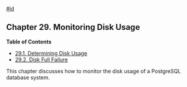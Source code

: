 [#id](#DISKUSAGE)

## Chapter 29. Monitoring Disk Usage

**Table of Contents**

- [29.1. Determining Disk Usage](disk-usage)
- [29.2. Disk Full Failure](disk-full)

This chapter discusses how to monitor the disk usage of a PostgreSQL database system.
